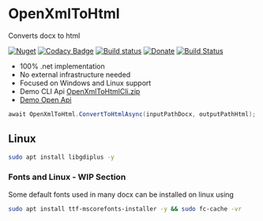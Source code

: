 # OpenXmlToHtml

Converts docx to html

[![Nuget](https://img.shields.io/nuget/v/OpenXmlToHtml.svg)](https://www.nuget.org/packages/OpenXmlToHtml/) [![Codacy Badge](https://app.codacy.com/project/badge/Grade/7ba69957e12f4348a25e14e7db124cd6)](https://www.codacy.com/gh/Codeuctivity/OpenXmlToHtml/dashboard?utm_source=github.com&utm_medium=referral&utm_content=Codeuctivity/OpenXmlToHtml&utm_campaign=Badge_Grade)
[![Build status](https://ci.appveyor.com/api/projects/status/q9ybcnv886vcrdf8/branch/main?svg=true)](https://ci.appveyor.com/project/stesee/openxmltohtml/branch/main) [![Donate](https://img.shields.io/static/v1?label=Paypal&message=Donate&color=informational)](https://www.paypal.com/donate?hosted_button_id=7M7UFMMRTS7UE) [![Build Status](https://codeuctivity.visualstudio.com/PdfAValidatorApi/_apis/build/status/Codeuctivity.OpenXmlToHtml?branchName=main)](https://codeuctivity.visualstudio.com/PdfAValidatorApi/_build/latest?definitionId=2&branchName=main)

- 100% .net implementation
- No external infrastructure needed
- Focused on Windows and Linux support
- Demo CLI Api [OpenXmlToHtmlCli.zip](https://github.com/Codeuctivity/OpenXmlToHtml/releases)
- [Demo Open Api](http://openxmlconverter.azurewebsites.net/index.html)


```c#
await OpenXmlToHtml.ConvertToHtmlAsync(inputPathDocx, outputPathHtml);
```

## Linux

```bash
sudo apt install libgdiplus -y 
```

### Fonts and Linux - WIP Section

Some default fonts used in many docx can be installed on linux using

```bash
sudo apt install ttf-mscorefonts-installer -y && sudo fc-cache -vr
```
